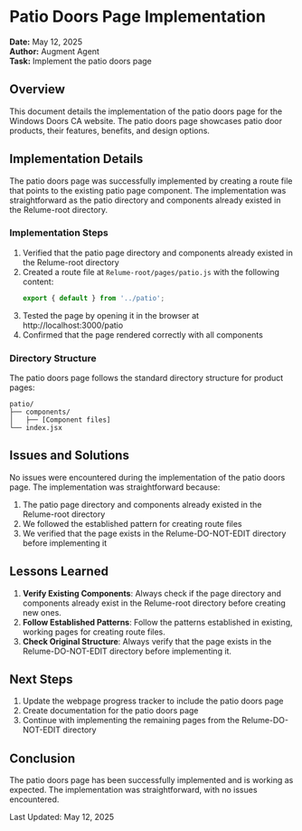 # Patio Doors Page Implementation

**Date:** May 12, 2025  
**Author:** Augment Agent  
**Task:** Implement the patio doors page

## Overview

This document details the implementation of the patio doors page for the Windows Doors CA website. The patio doors page showcases patio door products, their features, benefits, and design options.

## Implementation Details

The patio doors page was successfully implemented by creating a route file that points to the existing patio page component. The implementation was straightforward as the patio directory and components already existed in the Relume-root directory.

### Implementation Steps

1. Verified that the patio page directory and components already existed in the Relume-root directory
2. Created a route file at `Relume-root/pages/patio.js` with the following content:
   ```javascript
   export { default } from '../patio';
   ```
3. Tested the page by opening it in the browser at http://localhost:3000/patio
4. Confirmed that the page rendered correctly with all components

### Directory Structure

The patio doors page follows the standard directory structure for product pages:

```
patio/
├── components/
│   ├── [Component files]
└── index.jsx
```

## Issues and Solutions

No issues were encountered during the implementation of the patio doors page. The implementation was straightforward because:

1. The patio page directory and components already existed in the Relume-root directory
2. We followed the established pattern for creating route files
3. We verified that the page exists in the Relume-DO-NOT-EDIT directory before implementing it

## Lessons Learned

1. **Verify Existing Components**: Always check if the page directory and components already exist in the Relume-root directory before creating new ones.
2. **Follow Established Patterns**: Follow the patterns established in existing, working pages for creating route files.
3. **Check Original Structure**: Always verify that the page exists in the Relume-DO-NOT-EDIT directory before implementing it.

## Next Steps

1. Update the webpage progress tracker to include the patio doors page
2. Create documentation for the patio doors page
3. Continue with implementing the remaining pages from the Relume-DO-NOT-EDIT directory

## Conclusion

The patio doors page has been successfully implemented and is working as expected. The implementation was straightforward, with no issues encountered.

Last Updated: May 12, 2025

